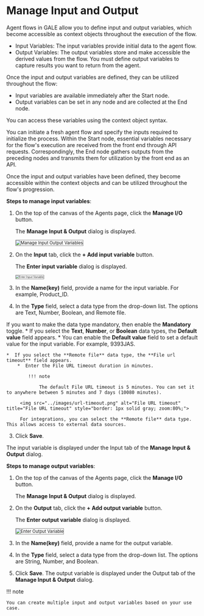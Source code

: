 # Manage Input and Output

Agent flows in GALE allow you to define input and output variables, which become accessible as context objects throughout the execution of the flow.

* Input Variables: The input variables provide initial data to the agent flow. 
* Output Variables: The output variables store and make accessible the derived values from the flow. You must define output variables to capture results you want to return from the agent.

Once the input and output variables are defined, they can be utilized throughout the flow:

* Input variables are available immediately after the Start node.
* Output variables can be set in any node and are collected at the End node.

You can access these variables using the context object syntax.

You can initiate a fresh agent flow and specify the inputs required to initialize the process. Within the Start node, essential variables necessary for the flow's execution are received from the front end through API requests. Correspondingly, the End node gathers outputs from the preceding nodes and transmits them for utilization by the front end as an API.

 Once the input and output variables have been defined, they become accessible within the context objects and can be utilized throughout the flow's progression.

**Steps to manage input variables**:

1. On the top of the canvas of the Agents page, click the **Manage I/O** button.

    The **Manage Input & Output** dialog is displayed.

    <img src="../images/manage-input-output-variables.png" alt="Manage Input Output Variables" title="Manage Input Output Variables" style="border: 1px solid gray; zoom:80%;">

1. On the **Input** tab, click the **+ Add input variable** button.

    The **Enter input variable** dialog is displayed.

    <img src="../images/enter-input-variable.png" alt="Enter Input Variable" title="Enter Input Variable" style="border: 1px solid gray; zoom:50%;">

1. In the **Name(key)** field, provide a name for the input variable. For example, Product_ID.
2. In the **Type** field, select a data type from the drop-down list. 
The options are Text, Number, Boolean, and Remote file.

If you want to make the data type mandatory, then enable the **Mandatory** toggle.
    *  If you select the **Text**, **Number**, or **Boolean** data types, the **Default value** field appears.
        * You can enable the **Default value** field to set a default value for the input variable. For example, 9393JAS.
    
    *  If you select the **Remote file** data type, the **File url timeout** field appears.
        *  Enter the File URL timeout duration in minutes.
            
            !!! note

                The default File URL timeout is 5 minutes. You can set it to anywhere between 5 minutes and 7 days (10080 minutes).
                          
         <img src="../images/url-timeout.png" alt="File URL timeout" title="File URL timeout" style="border: 1px solid gray; zoom:80%;">

         For integrations, you can select the **Remote file** data type. This allows access to external data sources.

3. Click **Save**.

The input variable is displayed under the Input tab of the **Manage Input & Output** dialog.

**Steps to manage output variables**:

1. On the top of the canvas of the Agents page, click the **Manage I/O** button.

    The **Manage Input & Output** dialog is displayed.

1. On the **Output** tab, click the **+ Add output variable** button.

    The **Enter output variable** dialog is displayed.

    <img src="../images/enter-output-variable.png" alt="Enter Output Variable" title="Enter Output Variable" style="border: 1px solid gray; zoom:80%;">

1. In the **Name(key)** field, provide a name for the output variable.
2. In the **Type** field, select a data type from the drop-down list.
The options are String, Number, and Boolean.
3. Click **Save**. 
The output variable is displayed under the Output tab of the **Manage Input & Output** dialog.

!!! note

    You can create multiple input and output variables based on your use case.

